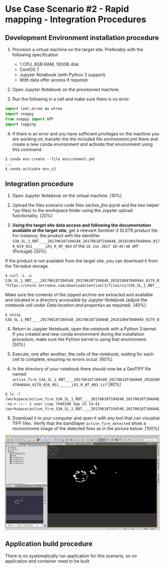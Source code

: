 # Use Case Scenario #2 - Rapid mapping - Integration Procedures

## Development Environment installation procedure

1. Provision a virtual machine on the target site. Preferably with the following specification
    - 1 CPU, 8GB RAM, 100GB disk
    - CentOS 7
    - Jupyter Notebook (with Python 3 support)
    - With data offer access if required
  
2. Open Jupyter Notebook on the provisioned machine.

3. Run the following in a cell and make sure there is no error.

```python
import lxml.etree as etree
import snappy 
from snappy import GPF
import logging
```

4. If there is an error and you have sufficient privileges on the machine you are working on, transfer the the included file _environment.yml_ there and create a new conda environment and activate that environment using this command:
```console
$ conda env create --file environment.yml
...
$ conda activate env_s3
```

## Integration procedure 

1. Open Jupyter Notebook on the virtual machine. [10%]

2. Upload the files scenario code files (_active\_fire.ipynb_ and the two helper _*.py_ files) to the workspace folder using the Jupyter upload functionality. [20%]

3. **Using the target site data access and following the documentation available at the target site**, get a relevant Sentinel-3 SLSTR product tile. For instance, the product with the identifier `S3A_SL_1_RBT____20170618T104548_20170618T104848_20181004T040944_0179_019_051______LR1_R_NT_003` of the `18 Jun 2017 10:45:48 GMT` (Portugal) [30%]

If the product is not available from the target site, you can download it from the Terradue storage.

```console
$ curl -L -o S3A_SL_1_RBT____20170618T104548_20170618T104848_20181004T040944_0179_019_051______LR1_R_NT_003.zip "https://store.terradue.com/download/sentinel3/files/v1/S3A_SL_1_RBT____20170618T104548_20170618T104848_20181004T040944_0179_019_051______LR1_R_NT_003"
```

Make sure the contents of the zipped archive are extracted and available and lolcated in a directory accessible by Jupyter Notebook (adjust the notebook cell under *Data location and properties* as required). [40%]

```console
$ unzip S3A_SL_1_RBT____20170618T104548_20170618T104848_20181004T040944_0179_019_051______LR1_R_NT_003.zip
```
4. Return to Jupyter Notebook, open the notebook with a Python 3 kernel. If you created and new conda environment during the installation procedure, make sure the Python kernel is using that environment. [50%]

5. Execute, one after another, the cells of the notebook, waiting for each cell to complete, ensuring no errors occur. [60%]

6. In the directory of your notebook there should now be a GeoTIFF file named `active_fire_S3A_SL_1_RBT____20170618T104548_20170618T104848_20181004T040944_0179_019_051______LR1_R_NT_003.tif` [90%]

```console
$ ls -l /workspace/active_fire_S3A_SL_1_RBT____20170618T104548_20170618T104848_20181004T040944_0179_019_051______LR1_R_NT_003.tif
-rw-r--r-- 1 user ciop 7946390 Sep 23 14:41 /workspace/active_fire_S3A_SL_1_RBT____20170618T104548_20170618T104848_20181004T040944_0179_019_051______LR1_R_NT_003.tif
```

8. Download it to your computer and open it with any tool that can visualise TIFF files. Verify that the band/layer `active_fire_detected` show a monochrome image of the detected fires as in the picture below: [100%]

![Active fires seen in the SNAP desktop application](active_fire_S3A_SL_1_RBT____20170618T104548_20170618T104848_20181004T040944_0179_019_051______LR1_R_NT_003.png "Active fires seen in the SNAP desktop application")


## Application build procedure 

There is no systematically run application for this scenario, so no application and container need to be built.